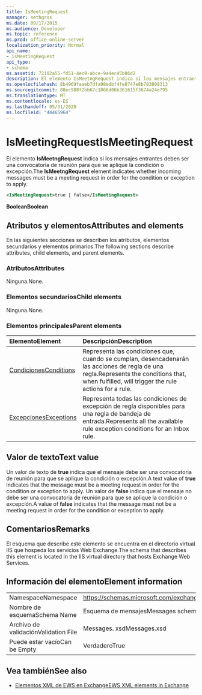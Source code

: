 ```yaml
---
title: IsMeetingRequest
manager: sethgros
ms.date: 09/17/2015
ms.audience: Developer
ms.topic: reference
ms.prod: office-online-server
localization_priority: Normal
api_name:
- IsMeetingRequest
api_type:
- schema
ms.assetid: 72102a55-fd51-4ec9-abce-9a4ec45b86d2
description: El elemento IsMeetngRequest indica si los mensajes entrantes deben ser una convocatoria de reunión para que se aplique la condición o excepción.
ms.openlocfilehash: 8b4969faaeb7dfa98edbf4fe8747e8b783808313
ms.sourcegitcommit: 88ec988f2bb67c1866d06b361615f3674a24e795
ms.translationtype: MT
ms.contentlocale: es-ES
ms.lasthandoff: 05/31/2020
ms.locfileid: "44465964"
---
```

# <a name="ismeetingrequest"></a><span data-ttu-id="5b9f6-103">IsMeetingRequest</span><span class="sxs-lookup"><span data-stu-id="5b9f6-103">IsMeetingRequest</span></span>

<span data-ttu-id="5b9f6-104">El elemento **IsMeetngRequest** indica si los mensajes entrantes deben ser una convocatoria de reunión para que se aplique la condición o excepción.</span><span class="sxs-lookup"><span data-stu-id="5b9f6-104">The **IsMeetngRequest** element indicates whether incoming messages must be a meeting request in order for the condition or exception to apply.</span></span> 
  
```XML
<IsMeetingRequest>true | false</IsMeetingRequest>
```

 <span data-ttu-id="5b9f6-105">**Boolean**</span><span class="sxs-lookup"><span data-stu-id="5b9f6-105">**Boolean**</span></span>
## <a name="attributes-and-elements"></a><span data-ttu-id="5b9f6-106">Atributos y elementos</span><span class="sxs-lookup"><span data-stu-id="5b9f6-106">Attributes and elements</span></span>

<span data-ttu-id="5b9f6-107">En las siguientes secciones se describen los atributos, elementos secundarios y elementos primarios.</span><span class="sxs-lookup"><span data-stu-id="5b9f6-107">The following sections describe attributes, child elements, and parent elements.</span></span>
  
### <a name="attributes"></a><span data-ttu-id="5b9f6-108">Atributos</span><span class="sxs-lookup"><span data-stu-id="5b9f6-108">Attributes</span></span>

<span data-ttu-id="5b9f6-109">Ninguna.</span><span class="sxs-lookup"><span data-stu-id="5b9f6-109">None.</span></span>
  
### <a name="child-elements"></a><span data-ttu-id="5b9f6-110">Elementos secundarios</span><span class="sxs-lookup"><span data-stu-id="5b9f6-110">Child elements</span></span>

<span data-ttu-id="5b9f6-111">Ninguna.</span><span class="sxs-lookup"><span data-stu-id="5b9f6-111">None.</span></span>
  
### <a name="parent-elements"></a><span data-ttu-id="5b9f6-112">Elementos principales</span><span class="sxs-lookup"><span data-stu-id="5b9f6-112">Parent elements</span></span>

|<span data-ttu-id="5b9f6-113">**Elemento**</span><span class="sxs-lookup"><span data-stu-id="5b9f6-113">**Element**</span></span>|<span data-ttu-id="5b9f6-114">**Descripción**</span><span class="sxs-lookup"><span data-stu-id="5b9f6-114">**Description**</span></span>|
|:-----|:-----|
|[<span data-ttu-id="5b9f6-115">Condiciones</span><span class="sxs-lookup"><span data-stu-id="5b9f6-115">Conditions</span></span>](conditions.md) <br/> |<span data-ttu-id="5b9f6-116">Representa las condiciones que, cuando se cumplan, desencadenarán las acciones de regla de una regla.</span><span class="sxs-lookup"><span data-stu-id="5b9f6-116">Represents the conditions that, when fulfilled, will trigger the rule actions for a rule.</span></span>  <br/> |
|[<span data-ttu-id="5b9f6-117">Excepciones</span><span class="sxs-lookup"><span data-stu-id="5b9f6-117">Exceptions</span></span>](exceptions.md) <br/> |<span data-ttu-id="5b9f6-118">Representa todas las condiciones de excepción de regla disponibles para una regla de bandeja de entrada.</span><span class="sxs-lookup"><span data-stu-id="5b9f6-118">Represents all the available rule exception conditions for an Inbox rule.</span></span>  <br/> |
   
## <a name="text-value"></a><span data-ttu-id="5b9f6-119">Valor de texto</span><span class="sxs-lookup"><span data-stu-id="5b9f6-119">Text value</span></span>

<span data-ttu-id="5b9f6-120">Un valor de texto de **true** indica que el mensaje debe ser una convocatoria de reunión para que se aplique la condición o excepción.</span><span class="sxs-lookup"><span data-stu-id="5b9f6-120">A text value of **true** indicates that the message must be a meeting request in order for the condition or exception to apply.</span></span> <span data-ttu-id="5b9f6-121">Un valor de **false** indica que el mensaje no debe ser una convocatoria de reunión para que se aplique la condición o excepción.</span><span class="sxs-lookup"><span data-stu-id="5b9f6-121">A value of **false** indicates that the message must not be a meeting request in order for the condition or exception to apply.</span></span> 
  
## <a name="remarks"></a><span data-ttu-id="5b9f6-122">Comentarios</span><span class="sxs-lookup"><span data-stu-id="5b9f6-122">Remarks</span></span>

<span data-ttu-id="5b9f6-123">El esquema que describe este elemento se encuentra en el directorio virtual IIS que hospeda los servicios Web Exchange.</span><span class="sxs-lookup"><span data-stu-id="5b9f6-123">The schema that describes this element is located in the IIS virtual directory that hosts Exchange Web Services.</span></span>
  
## <a name="element-information"></a><span data-ttu-id="5b9f6-124">Información del elemento</span><span class="sxs-lookup"><span data-stu-id="5b9f6-124">Element information</span></span>

|||
|:-----|:-----|
|<span data-ttu-id="5b9f6-125">Namespace</span><span class="sxs-lookup"><span data-stu-id="5b9f6-125">Namespace</span></span>  <br/> |https://schemas.microsoft.com/exchange/services/2006/messages  <br/> |
|<span data-ttu-id="5b9f6-126">Nombre de esquema</span><span class="sxs-lookup"><span data-stu-id="5b9f6-126">Schema Name</span></span>  <br/> |<span data-ttu-id="5b9f6-127">Esquema de mensajes</span><span class="sxs-lookup"><span data-stu-id="5b9f6-127">Messages schema</span></span>  <br/> |
|<span data-ttu-id="5b9f6-128">Archivo de validación</span><span class="sxs-lookup"><span data-stu-id="5b9f6-128">Validation File</span></span>  <br/> |<span data-ttu-id="5b9f6-129">Messages. xsd</span><span class="sxs-lookup"><span data-stu-id="5b9f6-129">Messages.xsd</span></span>  <br/> |
|<span data-ttu-id="5b9f6-130">Puede estar vacío</span><span class="sxs-lookup"><span data-stu-id="5b9f6-130">Can be Empty</span></span>  <br/> |<span data-ttu-id="5b9f6-131">Verdadero</span><span class="sxs-lookup"><span data-stu-id="5b9f6-131">True</span></span>  <br/> |
   
## <a name="see-also"></a><span data-ttu-id="5b9f6-132">Vea también</span><span class="sxs-lookup"><span data-stu-id="5b9f6-132">See also</span></span>



- [<span data-ttu-id="5b9f6-133">Elementos XML de EWS en Exchange</span><span class="sxs-lookup"><span data-stu-id="5b9f6-133">EWS XML elements in Exchange</span></span>](ews-xml-elements-in-exchange.md)

